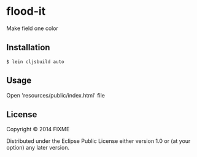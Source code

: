 # flood-it

Make field one color

## Installation

    $ lein cljsbuild auto

## Usage

Open 'resources/public/index.html' file

## License

Copyright © 2014 FIXME

Distributed under the Eclipse Public License either version 1.0 or (at
your option) any later version.
